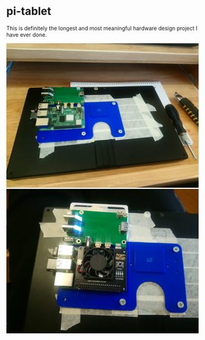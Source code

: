 # pi-tablet
This is definitely the longest and most meaningful hardware design project I have ever done.

<img src="media/DSC_1778.JPG">
          
<img src="media/DSC_1779.JPG">
                             
              
